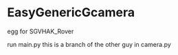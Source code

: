 # EasyGenericGcamera
egg for SGVHAK_Rover

run main.py this is a branch of the other guy in camera.py
